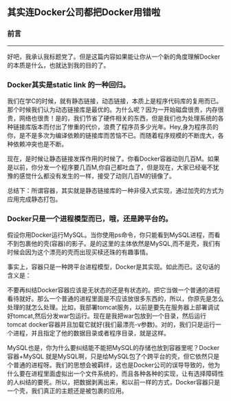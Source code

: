 ## 其实连Docker公司都把Docker用错啦

### 前言
----

好吧，我承认我标题党了。但是这篇内容如果能让你从一个新的角度理解Docker的本质是什么，也就达到我的目的了。

### Docker其实是static link 的一种回归。

我们在学C的时候，就有静态链接，动态链接，本质上是程序代码库的复用而已。那个时候我们认为动态链接库是最优的。为什么呢？因为一开始磁盘很贵，内存很贵，网络也很贵！是的，我们节省了硬件相关的东西，但是我们也为处理系统的各种链接库版本而付出了惨重的代价，浪费了程序员多少光年。Hey,身为程序员的你，是不是多次为编译依赖的链接库而苦恼不已。而随着程序规模的不断庞大，各种依赖冲突也是不断。

现在，是时候让静态链接发挥作用的时候了。你看Docker容器动则几百M。如果是以前，你分发一个程序要几百M,你自己都吐血了，但是现在，大家已经毫不犹豫的感觉什么都没有发生的一样，接受了动则几百M的镜像了。

总结下：所谓容器，其实就是静态链接库的一种非侵入式实现，通过加壳的方式为应用完成静态打包。

### Docker只是一个进程模型而已，哦，还是跨平台的。

假设你用Docker运行MySQL。当你使用ps命令，你只能看到MySQL进程，而看不到包裹他的壳(容器)的影子。是的这里的主体依然是MySQL,而不是壳，我们有时候会因为这个漂亮的壳而出现买椟还珠的有趣事情。

事实上，容器只是一种跨平台进程模型，Docker是其实现。如此而已。这句话的含义是：

不要再纠结Docker容器应该是无状态的还是有状态的。把它当做一个普通的进程看待就好。那么一个普通的进程里面是不应该放很多东西的，所以，你原先是怎么处理的就怎么处理。比如，我部署tomcat服务，以前是要先在服务器上部署调试好tomcat,然后分发war包运行。现在是我把war包放到一个目录，然后运行tomcat docker容器并且加载它就好(我们最漂亮-v参数)。对的，我们只是运行一个进程，并且指定了他的数据目录或者程序目录，就是这样。

MySQL也是，你为什么要纠结能不能把MySQL的存储也放到容器里呢？Docker容器+MySQL 就是MySQL啊，只是给MySQL包了个跨平台的壳，但它依然只是个普通的进程呀。我们的思想会被羁绊，这也是Docker公司的误导导致的，他为什么要在进程里面虚拟出一个文件系统的，而且各种各种的实现，让有选择障碍性的人纠结的要死。所以，把数据剥离出来，和以前一样的方式，Docker容器只是一个壳，我们真正的主题还是被包裹的应用。

